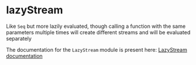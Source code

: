 # lazyStream

Like `Seq` but more lazily evaluated, though calling a function with the same
parameters multiple times will create different streams and will be evaluated
separately

The documentation for the `LazyStream` module is present here:
[LazyStream documentation](https://nik312123.github.io/ocamlLibDocs/lazyStream/LazyStream/)
